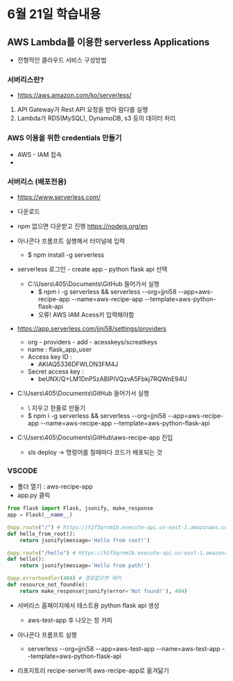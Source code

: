# 6월 21일 학습내용
## AWS Lambda를 이용한 serverless Applications
- 전형적인 클라우드 서비스 구성방법
### 서버리스란?
- https://aws.amazon.com/ko/serverless/
1. API Gateway가 Rest API 요청을 받아 람다를 실행
2. Lambda가 RDS(MySQL), DynamoDB, s3 등의 데이터 처리
### AWS 이용을 위한 credentials 만들기
- AWS - IAM 접속
- 

### 서버리스 (배포전용)
- https://www.serverless.com/
- 다운로드
- npm 없으면 다운받고 진행 https://nodejs.org/en
- 아나콘다 프롬프트 실행해서 터미널에 입력
  - $ npm install -g serverless

- serverless 로그인 - create app - python flask api 선택
  - C:\Users\405\Documents\GitHub 들어가서 실행
    - $ npm i -g serverless && serverless --org=jjni58 --app=aws-recipe-app  --name=aws-recipe-app --template=aws-python-flask-api
    - 오류! AWS IAM Acess키 입력해야함

- https://app.serverless.com/jjni58/settings/providers
  - org - providers - add - acesskeys/screatkeys
  - name : flask_app_user
  - Access key ID : 
    - AKIAQ5336DFWLDN3FM4J
  - Secret access key : 
    - 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

- C:\Users\405\Documents\GitHub 들어가서 실행
  - \ 지우고 한줄로 만들기
  - $ npm i -g serverless && serverless --org=jjni58 --app=aws-recipe-app  --name=aws-recipe-app --template=aws-python-flask-api

- C:\Users\405\Documents\GitHub\aws-recipe-app 진입
  - sls deploy -> 명령어를 칠때마다 코드가 배포되는 것

### VSCODE
- 폴더 열기 : aws-recipe-app
- app.py 클릭
```python
from flask import Flask, jsonify, make_response
app = Flask(__name__)

@app.route("/") # https://h2f5qrnm1b.execute-api.us-east-1.amazonaws.com/
def hello_from_root():
    return jsonify(message='Hello from root!')

@app.route("/hello") # https://h2f5qrnm1b.execute-api.us-east-1.amazonaws.com/hello
def hello():
    return jsonify(message='Hello from path!')

@app.errorhandler(404) # 경로없으면 에러
def resource_not_found(e):
    return make_response(jsonify(error='Not found!'), 404)
```

- 서버리스 홈페이지에서 테스트용 python flask api 생성
  - aws-test-app 후 나오는 창 카피
- 아나콘다 프롬프트 실행
  - serverless  --org=jjni58 --app=aws-test-app  --name=aws-test-app --template=aws-python-flask-api


- 리포지토리 recipe-server꺼 aws-recipe-app로 옮겨닮기